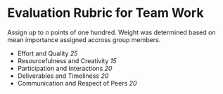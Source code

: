 # Evaluation Rubric for Team Work

Assign up to *n* points of one hundred. Weight was determined based on mean importance assigned accross group members.

* Effort and Quality *25*
* Resourcefulness and Creativity *15*
* Participation and Interactions *20*
* Deliverables and Timeliness *20*
* Communication and Respect of Peers *20*
